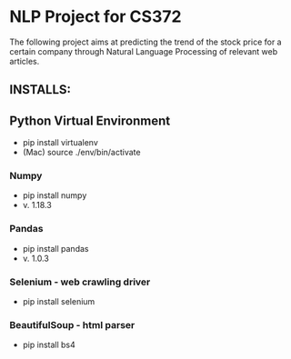 # NLP Project for CS372
The following project aims at predicting the trend of the stock price for a certain
company through Natural Language Processing of relevant web articles.


## INSTALLS:

## Python Virtual Environment
* pip install virtualenv
* (Mac) source ./env/bin/activate 

### Numpy
* pip install numpy
* v. 1.18.3 

### Pandas 
* pip install pandas
* v. 1.0.3

### Selenium - web crawling driver
* pip install selenium

### BeautifulSoup - html parser
* pip install bs4
